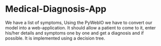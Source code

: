 # Medical-Diagnosis-App

We have a list of symptoms, Using the PyWebIO we have to convert our model into a web-application. It should allow a patient to come to it, enter his/her details and symptoms one by one and get a diagnosis and if possible. It is implemented using a decision tree.
